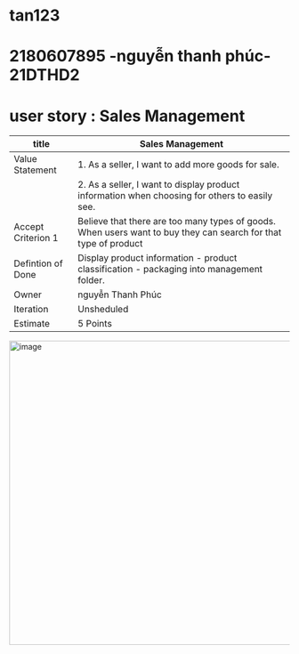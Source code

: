 # tan123
# 2180607895 -nguyễn thanh phúc- 21DTHD2
# user story : Sales Management
|title               | Sales Management |
|--------------------|-----------------------------------------------------------------------------------------------------------------|
| Value Statement    | 1. As a seller, I want to add more goods for sale.                                                              |
|                    | 2. As a seller, I want to display product information when choosing for others to easily see.                   |
| Accept Criterion 1 | Believe that there are too many types of goods. When users want to buy they can search for that type of product | 
| Defintion of Done  | Display product information - product classification - packaging into management folder.                        | 
| Owner              | nguyễn Thanh Phúc                                                                                               | 
| Iteration          | Unsheduled                                                                                                      | 
| Estimate           | 5 Points                                                                                                        | 
<img width="547" alt="image" src="https://github.com/tann1008/tan123/assets/144819097/32f6a9f2-39e8-4d18-8205-75fa730b4828">

